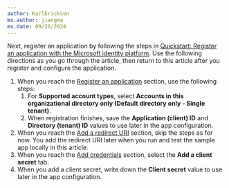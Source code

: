 ```yaml
---
author: KarlErickson
ms.author: jiangma
ms.date: 09/26/2024
---
```


Next, register an application by following the steps in [Quickstart: Register an application with the Microsoft identity platform](/entra/identity-platform/quickstart-register-app). Use the following directions as you go through the article, then return to this article after you register and configure the application.

1. When you reach the [Register an application](/entra/identity-platform/quickstart-register-app#register-an-application) section, use the following steps:
   1. For **Supported account types**, select **Accounts in this organizational directory only (Default directory only - Single tenant)**.
   1. When registration finishes, save the **Application (client) ID** and **Directory (tenant) ID** values to use later in the app configuration.
1. When you reach the [Add a redirect URI](/entra/identity-platform/quickstart-register-app#add-a-redirect-uri) section, skip the steps as for now. You add the redirect URI later when you run and test the sample app locally in this article.
1. When you reach the [Add credentials](/entra/identity-platform/quickstart-register-app#add-credentials) section, select the **Add a client secret** tab.
1. When you add a client secret, write down the **Client secret** value to use later in the app configuration.
